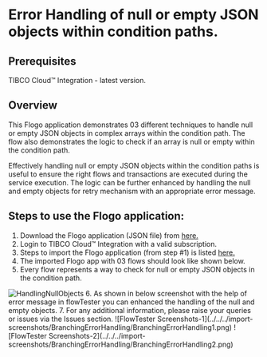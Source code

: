 # Error Handling of null or empty JSON objects within condition paths. 

## Prerequisites
TIBCO Cloud™ Integration - latest version. 

## Overview
This Flogo application demonstrates 03 different techniques to handle null or empty JSON objects in complex arrays within the condition path. The flow also demonstrates the logic to check if an array is null or empty within the condition path. 

Effectively handling null or empty JSON objects within the condition paths is useful to ensure the right flows and transactions are executed during the service execution. The logic can be further enhanced by handling the null and empty objects for retry mechanism with an appropriate error message. 

## Steps to use the Flogo application: 
1. Download the Flogo application (JSON file) from [here.](https://github.com/TIBCOSoftware/tci-flogo/blob/master/samples/app-dev/Basic-Concepts/branching-errorhandling/flogo.sample.error_handling_emptyNullObjects/HowTo_Handle_NullEmptyJSON_ObjArray.json)
2. Login to TIBCO Cloud™ Integration with a valid subscription.
3. Steps to import the Flogo application (from step #1) is listed [here.](https://github.com/TIBCOSoftware/tci-flogo/blob/master/samples/app-dev/readme.md)
4. The imported Flogo app with 03 flows should look like shown below.
5. Every flow represents a way to check for null or empty JSON objects in the condition path. 
<img width="1680" alt="HandlingNullObjects" src="https://user-images.githubusercontent.com/17696107/113671146-9a8b0500-96d3-11eb-8b48-1e6e68d06527.png">
6. As shown in below screenshot with the help of error message in flowTester you can enhanced the handling of the null and empty objects.
7. For any additional information, please raise your queries or issues via the Issues section.
![FlowTester Screenshots-1](../../../import-screenshots/BranchingErrorHandling/BranchingErrorHandling1.png)
![FlowTester Screenshots-2](../../../import-screenshots/BranchingErrorHandling/BranchingErrorHandling2.png)
